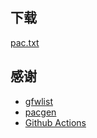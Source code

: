 ## 下载
[pac.txt](https://nodoccat.github.io/pac-auto-gen/pac.txt)
## 感谢
+ [gfwlist](https://github.com/gfwlist/gfwlist)
+ [pacgen](https://github.com/JinnLynn/genpac)
+ [Github Actions](https://github.com/features/actions)